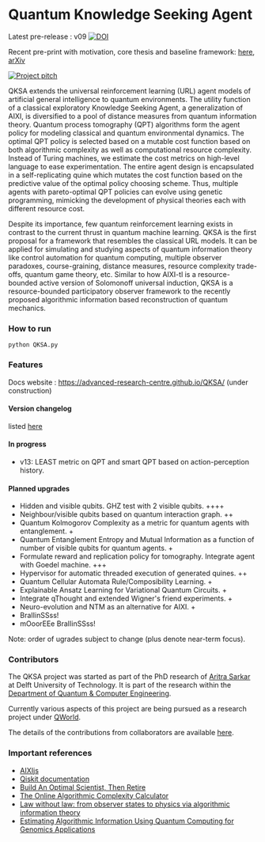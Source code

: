 # Quantum Knowledge Seeking Agent

Latest pre-release : v09 [![DOI](https://zenodo.org/badge/342195575.svg)](https://zenodo.org/badge/latestdoi/342195575)

Recent pre-print with motivation, core thesis and baseline framework: [here](<./21-07-05 - QKSA.pdf>), [arXiv](https://arxiv.org/abs/2107.01429)

[![Project pitch](https://img.youtube.com/vi/RPHbsUFjZcI/0.jpg)](https://www.youtube.com/watch?v=RPHbsUFjZcI)

QKSA extends the universal reinforcement learning (URL) agent models of artificial general intelligence to quantum environments.
The utility function of a classical exploratory Knowledge Seeking Agent, a generalization of AIXI, is diversified to a pool of distance measures from quantum information theory.
Quantum process tomography (QPT) algorithms form the agent policy for modeling classical and quantum environmental dynamics.
The optimal QPT policy is selected based on a mutable cost function based on both algorithmic complexity as well as computational resource complexity.
Instead of Turing machines, we estimate the cost metrics on high-level language to ease experimentation.
The entire agent design is encapsulated in a self-replicating quine which mutates the cost function based on the predictive value of the optimal policy choosing scheme. 
Thus, multiple agents with pareto-optimal QPT policies can evolve using genetic programming, mimicking the development of physical theories each with different resource cost.

Despite its importance, few quantum reinforcement learning exists in contrast to the current thrust in quantum machine learning.
QKSA is the first proposal for a framework that resembles the classical URL models.
It can be applied for simulating and studying aspects of quantum information theory like control automation for quantum computing, multiple observer paradoxes, course-graining, distance measures, resource complexity trade-offs, quantum game theory, etc.
Similar to how AIXI-tl is a resource-bounded active version of Solomonoff universal induction, QKSA is a resource-bounded participatory observer framework to the recently proposed algorithmic information based reconstruction of quantum mechanics.

### How to run
```
python QKSA.py
```

### Features

Docs website : https://advanced-research-centre.github.io/QKSA/ (under construction)

#### Version changelog
listed [here](https://github.com/Advanced-Research-Centre/QKSA/blob/main/legacy_vers/changelog.md)

#### In progress
* v13: LEAST metric on QPT and smart QPT based on action-perception history.

#### Planned upgrades
* Hidden and visible qubits. GHZ test with 2 visible qubits. ++++
* Neighbour/visible qubits based on quantum interaction graph. ++
* Quantum Kolmogorov Complexity as a metric for quantum agents with entanglement. +
* Quantum Entanglement Entropy and Mutual Information as a function of number of visible qubits for quantum agents. +
* Formulate reward and replication policy for tomography. Integrate agent with Goedel machine. +++
* Hypervisor for automatic threaded execution of generated quines. ++
* Quantum Cellular Automata Rule/Composibility Learning. +
* Explainable Ansatz Learning for Variational Quantum Circuits. +
* Integrate qThought and extended Wigner's friend experiments. +
* Neuro-evolution and NTM as an alternative for AIXI. +
* BraIIinSSss!
* mOoorEEe BraIIinSSss!

Note: order of ugrades subject to change (plus denote near-term focus).

### Contributors

The QKSA project was started as part of the PhD research of [Aritra Sarkar](https://qutech.nl/person/aritra-sarkar/) at Delft University of Technology.
It is part of the research within the [Department of Quantum & Computer Engineering](https://www.tudelft.nl/en/eemcs/the-faculty/departments/quantum-computer-engineering).

Currently various aspects of this project are being pursued as a research project under [QWorld](https://qworld.net/).

The details of the contributions from collaborators are available [here](https://github.com/Advanced-Research-Centre/QKSA/blob/main/contributors.md).

### Important references
* [AIXIjs](https://www.aslanides.io/aixijs/)
* [Qiskit documentation](https://qiskit.org/documentation/)
* [Build An Optimal Scientist, Then Retire](https://hplusmagazine.com/2010/01/05/build-optimal-scientist-then-retire/)
* [The Online Algorithmic Complexity Calculator](http://complexitycalculator.com/)
* [Law without law: from observer states to physics via algorithmic information theory](https://quantum-journal.org/papers/q-2020-07-20-301/)
* [Estimating Algorithmic Information Using Quantum Computing for Genomics Applications](https://www.mdpi.com/2076-3417/11/6/2696)
